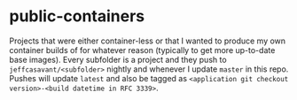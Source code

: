 # public-containers

Projects that were either container-less or that I wanted to produce my own container builds of for whatever reason (typically to get more up-to-date base images).  Every subfolder is a project and they push to `jeffcasavant/<subfolder>` nightly and whenever I update `master` in this repo.  Pushes will update `latest` and also be tagged as `<application git checkout version>-<build datetime in RFC 3339>`.
